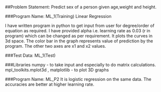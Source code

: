 ##Problem Statement: Predict sex of a person given age,weight and height.

###Program Name:  ML_1(Training)
Linear Regression  

I have written program in python to get input from user for degree/order of equation as required. I have provided alpha i.e. 
learning rate as 0.03 (r in program) which can be changed as per requirement. It plots the curves in 3d space. The color bar in the
graph represents value of prediction by the program. The other two axes are x1 and x2 values.

###Test Data: ML_1(Test)

###Libraries
numpy - to take input and especially to do matrix calculations.  
mpl_toolkits.mplot3d , matplotlib - to plot 3D graphs 

###Program Name: ML_P2
It is logistic regression on the same data. The accuracies are better at higher learning rate.

